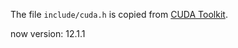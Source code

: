 The file ```include/cuda.h``` is copied from [CUDA Toolkit](https://developer.nvidia.com/cuda-toolkit-archive).

now version: 12.1.1
